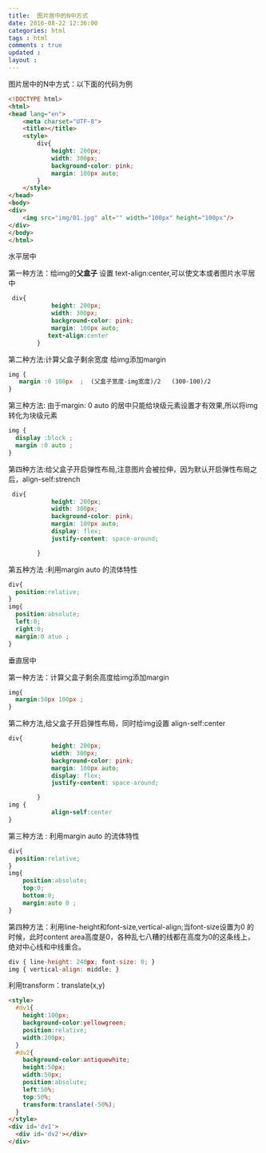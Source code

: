```yaml
---
title:  图片居中的N中方式 
date: 2016-08-22 12:36:00
categories: html
tags : html
comments : true 
updated : 
layout : 
---
```


图片居中的N中方式：以下面的代码为例

```html
<!DOCTYPE html>
<html>
<head lang="en">
    <meta charset="UTF-8">
    <title></title>
    <style>
        div{
            height: 200px;
            width: 300px;
            background-color: pink;
            margin: 100px auto;
        }
    </style>
</head>
<body>
<div>
    <img src="img/01.jpg" alt="" width="100px" height="100px"/>
</div>
</body>
</html>
```

水平居中

第一种方法：给img的**父盒子** 设置 text-align:center,可以使文本或者图片水平居中

```css
 div{
            height: 200px;
            width: 300px;
            background-color: pink;
            margin: 100px auto;
		   text-align:center
        }
```

第二种方法:计算父盒子剩余宽度 给img添加margin

```css
img {
   margin :0 100px	;  (父盒子宽度-img宽度)/2   (300-100)/2
}
```

第三种方法: 由于margin: 0 auto 的居中只能给块级元素设置才有效果,所以将img转化为块级元素

```css
img {
  display :block ;
  margin :0 auto ;
}
```

第四种方法:给父盒子开启弹性布局,注意图片会被拉伸，因为默认开启弹性布局之后，align-self:strench 

```css
 div{
            height: 200px;
            width: 300px;
            background-color: pink;
            margin: 100px auto;
            display: flex;
            justify-content: space-around;

        }
```

第五种方法 :利用margin auto 的流体特性

```css
div{
  position:relative;
}
img{
  position:absolute;
  left:0;
  right:0;
  margin:0 atuo ;
}
```



垂直居中

第一种方法：计算父盒子剩余高度给img添加margin

```css
img{
  margin:50px 100px ;
}
```

第二种方法,给父盒子开启弹性布局，同时给img设置 align-self:center

```css
div{
            height: 200px;
            width: 300px;
            background-color: pink;
            margin: 100px auto;
            display: flex;
            justify-content: space-around;

        }
img {
   			align-self:center
}
```

第三种方法 : 利用margin auto 的流体特性

```css
div{
  position:relative;
}
img{
	position:absolute;
	top:0;
	bottom:0;
	margin:auto 0 ;
}
```

第四种方法：利用line-height和font-size,vertical-align;当font-size设置为0 的时候，此时content area高度是0，各种乱七八糟的线都在高度为0的这条线上，绝对中心线和中线重合。

```javascript
div { line-height: 240px; font-size: 0; }
img { vertical-align: middle; }
```

利用transform：translate(x,y)

```html
<style>
  #dv1{
    height:100px;
    background-color:yellowgreen;
    position:relative;
    width:200px;
  }
  #dv2{
    background-color:antiquewhite;
    height:50px;
    width:50px;
    position:absolute;
    left:50%;
    top:50%;
    transform:translate(-50%);
  }
</style>
<div id='dv1'>
  <div id='dv2'></div>
</div>
```

